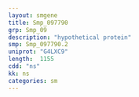 ```yaml
---
layout: smgene
title: Smp_097790
grp: Smp_09
description: "hypothetical protein"
smp: Smp_097790.2
uniprot: "G4LXC9"
length:  1155
cdd: "ns"
kk: ns
categories: sm
---
```


